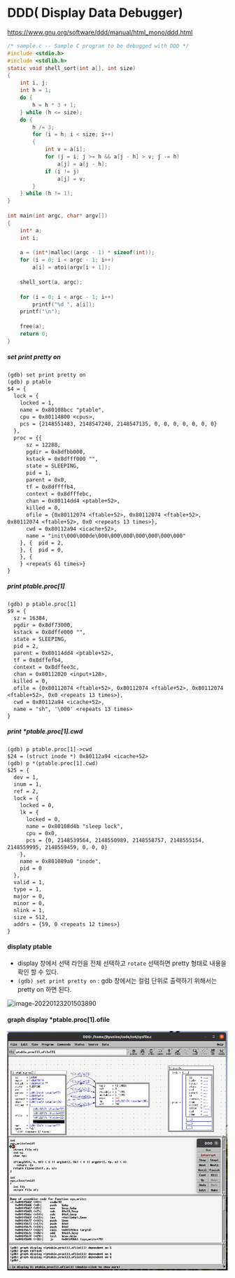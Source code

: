 # DDD( Display Data Debugger)

https://www.gnu.org/software/ddd/manual/html_mono/ddd.html



```c
/* sample.c -- Sample C program to be debugged with DDD */
#include <stdio.h>
#include <stdlib.h>
static void shell_sort(int a[], int size)
{
	int i, j;
	int h = 1;
	do {
		h = h * 3 + 1;
	} while (h <= size);
	do {
		h /= 3;
		for (i = h; i < size; i++)
		{
			int v = a[i];
			for (j = i; j >= h && a[j - h] > v; j -= h)
				a[j] = a[j - h];
			if (i != j)
				a[j] = v;
		}
	} while (h != 1);
}

int main(int argc, char* argv[])
{
	int* a;
	int i;

	a = (int*)malloc((argc - 1) * sizeof(int));
	for (i = 0; i < argc - 1; i++)
		a[i] = atoi(argv[i + 1]);

	shell_sort(a, argc);

	for (i = 0; i < argc - 1; i++)
		printf("%d ", a[i]);
	printf("\n");

	free(a);
	return 0;
}
```



##### set print pretty on

```
(gdb) set print pretty on
(gdb) p ptable
$4 = {
  lock = {
    locked = 1,
    name = 0x80108bcc "ptable",
    cpu = 0x80114800 <cpus>,
    pcs = {2148551483, 2148547240, 2148547135, 0, 0, 0, 0, 0, 0, 0}
  },
  proc = {{
      sz = 12288,
      pgdir = 0x8dfbb000,
      kstack = 0x8dfff000 "",
      state = SLEEPING,
      pid = 1,
      parent = 0x0,
      tf = 0x8dffffb4,
      context = 0x8dfffebc,
      chan = 0x80114dd4 <ptable+52>,
      killed = 0,
      ofile = {0x80112074 <ftable+52>, 0x80112074 <ftable+52>, 0x80112074 <ftable+52>, 0x0 <repeats 13 times>},
      cwd = 0x80112a94 <icache+52>,
      name = "init\000\000de\000\000\000\000\000\000\000"
    }, {  pid = 2,
    }, {  pid = 0,
    }, {      
    } <repeats 61 times>}
}
```

##### print ptable.proc[1]

```
(gdb) p ptable.proc[1]
$9 = {
  sz = 16384,
  pgdir = 0x8df73000,
  kstack = 0x8dffe000 "",
  state = SLEEPING,
  pid = 2,
  parent = 0x80114dd4 <ptable+52>,
  tf = 0x8dffefb4,
  context = 0x8dffee3c,
  chan = 0x80112020 <input+128>,
  killed = 0,
  ofile = {0x80112074 <ftable+52>, 0x80112074 <ftable+52>, 0x80112074 <ftable+52>, 0x0 <repeats 13 times>},
  cwd = 0x80112a94 <icache+52>,
  name = "sh", '\000' <repeats 13 times>
}
```

##### print  *ptable.proc[1].cwd

```
(gdb) p ptable.proc[1]->cwd
$24 = (struct inode *) 0x80112a94 <icache+52>
(gdb) p *(ptable.proc[1].cwd)
$25 = {
  dev = 1,
  inum = 1,
  ref = 2,
  lock = {
    locked = 0,
    lk = {
      locked = 0,
      name = 0x80108d4b "sleep lock",
      cpu = 0x0,
      pcs = {0, 2148539564, 2148550989, 2148558757, 2148555154, 2148559995, 2148559459, 0, 0, 0}
    },
    name = 0x801089a0 "inode",
    pid = 0
  },
  valid = 1,
  type = 1,
  major = 0,
  minor = 0,
  nlink = 1,
  size = 512,
  addrs = {59, 0 <repeats 12 times>}
}
```



#### displaty ptable 

* display 창에서  선택 라인을 전체 선택하고 `rotate` 선택하면 pretty 형태로 내용을 확인 할 수 있다. 
* `(gdb) set print pretty on` : gdb 창에서는 컬럼 단위로 출력하기 위해서는 pretty on 하면 된다. 

![image-20220123201503890](D:\Code\lk\02.DEV\img\image-20220123201503890.png)

#### graph display *ptable.proc[1].ofile

![image-20220124220510492](img/image-20220124220510492.png)